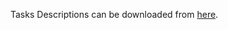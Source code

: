 Tasks Descriptions can be downloaded from [here](https://judge.softuni.org/Contests/Compete/DownloadResource/21459).